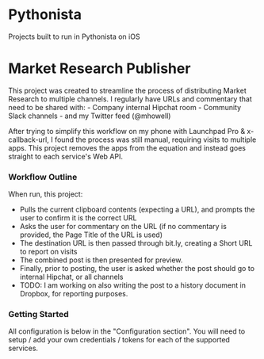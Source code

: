 # Pythonista
Projects built to run in Pythonista on iOS

Market Research Publisher
=========================
This project was created to streamline the process of distributing Market Research to multiple channels.  I regularly have URLs and commentary that need to be shared with:
	- Company internal Hipchat room
	- Community Slack channels
	- and my Twitter feed (@mhowell)
	
After trying to simplify this workflow on my phone with Launchpad Pro & x-callback-url, I found the process was still manual, requiring visits to multiple apps.
This project removes the apps from the equation and instead goes straight to each service's Web API.

### Workflow Outline

When run, this project:
- Pulls the current clipboard contents (expecting a URL), and prompts the user to confirm it is the correct URL
- Asks the user for commentary on the URL (if no commentary is provided, the Page Title of the URL is used)
- The destination URL is then passed through bit.ly, creating a Short URL to report on visits
- The combined post is then presented for preview.
- Finally, prior to posting, the user is asked whether the post should go to internal Hipchat, or all channels
- TODO: I am working on also writing the post to a history document in Dropbox, for reporting purposes.

### Getting Started

All configuration is below in the "Configuration section".  You will need to setup / add your own credentials / tokens for each of the supported services.
